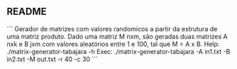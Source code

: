 ## README
´´´
Gerador de matrizes com valores randomicos a partir da estrutura de uma matriz produto. Dado uma matriz M nxm, são geradas duas matrizes A nxk e B jxm com valores aleatórios entre 1 e 100, tal que M = A x B.
Help: 
./matrix-generator-tabajara -h
Exec: 
./matrix-generator-tabajara -A in1.txt -B in2.txt -M out.txt -r 40 -c 30
´´´